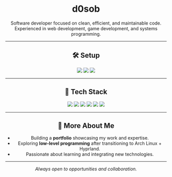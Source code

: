 <h1 align="center">d0sob</h1>  
<p align="center">
  Software developer focused on clean, efficient, and maintainable code.  
  Experienced in web development, game development, and systems programming.  
</p>

---

<h2 align="center">🛠️ Setup</h2>  
<p align="center">
  <img src="https://img.shields.io/badge/-Arch_Linux-1793D1?logo=arch-linux&logoColor=white&style=flat"/>
  <img src="https://img.shields.io/badge/-Hyprland-FF5F00?style=flat"/>
  <img src="https://img.shields.io/badge/-Neovim-57A143?logo=neovim&logoColor=white&style=flat"/>
</p>  

---

<h2 align="center">🚀 Tech Stack</h2>  

<p align="center">
  <img src="https://img.shields.io/badge/-C-00599C?logo=c&logoColor=white&style=flat"/>
  <img src="https://img.shields.io/badge/-C++-00599C?logo=c%2B%2B&logoColor=white&style=flat"/>
  <img src="https://img.shields.io/badge/-Rust-DEA584?logo=rust&logoColor=white&style=flat"/>
  <img src="https://img.shields.io/badge/-Python-3776AB?logo=python&logoColor=white&style=flat"/>
  <img src="https://img.shields.io/badge/-JavaScript-F7DF1E?logo=javascript&logoColor=black&style=flat"/>
  <img src="https://img.shields.io/badge/-TypeScript-3178C6?logo=typescript&logoColor=white&style=flat"/>
</p>

---
<h2 align="center">🔹 More About Me</h2>  
<ul align="center">
  <li>Building a <strong>portfolio</strong> showcasing my work and expertise.</li>  
  <li>Exploring <strong>low-level programming</strong> after transitioning to Arch Linux + Hyprland.</li>  
  <li>Passionate about learning and integrating new technologies.</li>  
</ul>  

---
<p align="center">
  <i>Always open to opportunities and collaboration.</i>
</p>
